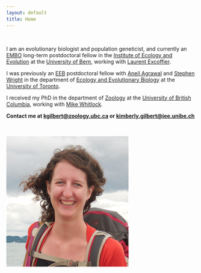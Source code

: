 ```yaml
---
layout: default
title: Home
---
```



&nbsp;


I am an evolutionary biologist and population geneticist, and currently an [EMBO](http://www.embo.org/) long-term postdoctoral fellow in the [Institute of Ecology and Evolution](http://www.iee.unibe.ch/index_eng.html) at the [University of Bern](http://www.unibe.ch/index_eng.html), working with [Laurent Excoffier](http://www.cmpg.iee.unibe.ch/about_us/team/researchers/prof_dr_excoffier_laurent/index_eng.html).

I was previously an [EEB](http://www.eeb.utoronto.ca/about-us/employment/postdocs.htm) postdoctoral fellow with [Aneil Agrawal](http://agrawal.eeb.utoronto.ca/) and [Stephen Wright](http://wright.eeb.utoronto.ca/) in the department of [Ecology and Evolutionary Biology](http://www.eeb.utoronto.ca/) at the [University of Toronto](https://www.utoronto.ca/).

I received my PhD in the department of [Zoology](http://www.zoology.ubc.ca/) at the [University of British Columbia](http://www.ubc.ca/), working with [Mike Whitlock](http://www.zoology.ubc.ca/person/whitlock).

**Contact me at kgilbert@zoology.ubc.ca or kimberly.gilbert@iee.unibe.ch**


&nbsp;





![photo](https://github.com/kjgilbert/kjgilbert.github.io/raw/master/extras/Photo.png)